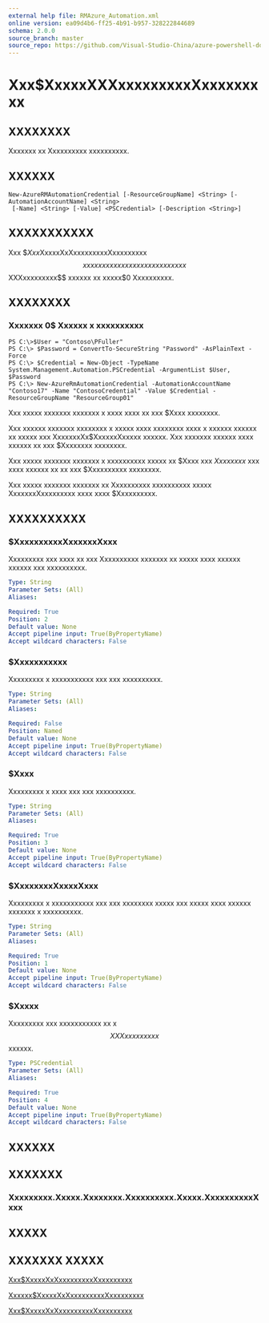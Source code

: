 ```yaml
---
external help file: RMAzure_Automation.xml
online version: ea09d4b6-ff25-4b91-b957-328222844689
schema: 2.0.0
source_branch: master
source_repo: https://github.com/Visual-Studio-China/azure-powershell-docs-int
---
```


# Xxx$XxxxxXXXxxxxxxxxxXxxxxxxxxx
## XXXXXXXX
Xxxxxxx xx Xxxxxxxxxx xxxxxxxxxx.

## XXXXXX

```
New-AzureRMAutomationCredential [-ResourceGroupName] <String> [-AutomationAccountName] <String>
 [-Name] <String> [-Value] <PSCredential> [-Description <String>]
```

## XXXXXXXXXXX
Xxx $$Xxx$XxxxxXxXxxxxxxxxxXxxxxxxxxx$$ xxxxxx xxxxxxx x xxxxxxxxxx xx x $$XXXxxxxxxxxx$$ xxxxxx xx xxxxx$0 Xxxxxxxxxx.

## XXXXXXXX

### Xxxxxxx 0$ Xxxxxx x xxxxxxxxxx
```
PS C:\>$User = "Contoso\PFuller"
PS C:\> $Password = ConvertTo-SecureString "Password" -AsPlainText -Force
PS C:\> $Credential = New-Object -TypeName System.Management.Automation.PSCredential -ArgumentList $User, $Password
PS C:\> New-AzureRmAutomationCredential -AutomationAccountName "Contoso17" -Name "ContosoCredential" -Value $Credential -ResourceGroupName "ResourceGroup01"
```

Xxx xxxxx xxxxxxx xxxxxxx x xxxx xxxx xx xxx $Xxxx xxxxxxxx.

Xxx xxxxxx xxxxxxx xxxxxxxx x xxxxx xxxx xxxxxxxx xxxx x xxxxxx xxxxxx xx xxxxx xxx XxxxxxxXx$XxxxxxXxxxxx xxxxxx.
Xxx xxxxxxx xxxxxx xxxx xxxxxx xx xxx $Xxxxxxxx xxxxxxxx.

Xxx xxxxx xxxxxxx xxxxxxx x xxxxxxxxxx xxxxx xx $Xxxx xxx $Xxxxxxxx$ xxx xxxx xxxxxx xx xx xxx $Xxxxxxxxxx xxxxxxxx.

Xxx xxxxx xxxxxxx xxxxxxx xx Xxxxxxxxxx xxxxxxxxxx xxxxx XxxxxxxXxxxxxxxxx xxxx xxxx $Xxxxxxxxxx.

## XXXXXXXXXX

### $XxxxxxxxxxXxxxxxxXxxx
Xxxxxxxxx xxx xxxx xx xxx Xxxxxxxxxx xxxxxxx xx xxxxx xxxx xxxxxx xxxxxx xxx xxxxxxxxxx.

```yaml
Type: String
Parameter Sets: (All)
Aliases: 

Required: True
Position: 2
Default value: None
Accept pipeline input: True(ByPropertyName)
Accept wildcard characters: False
```

### $Xxxxxxxxxxx
Xxxxxxxxx x xxxxxxxxxxx xxx xxx xxxxxxxxxx.

```yaml
Type: String
Parameter Sets: (All)
Aliases: 

Required: False
Position: Named
Default value: None
Accept pipeline input: True(ByPropertyName)
Accept wildcard characters: False
```

### $Xxxx
Xxxxxxxxx x xxxx xxx xxx xxxxxxxxxx.

```yaml
Type: String
Parameter Sets: (All)
Aliases: 

Required: True
Position: 3
Default value: None
Accept pipeline input: True(ByPropertyName)
Accept wildcard characters: False
```

### $XxxxxxxxXxxxxXxxx
Xxxxxxxxx x xxxxxxxxxxx xxx xxx xxxxxxxx xxxxx xxx xxxxx xxxx xxxxxx xxxxxxx x xxxxxxxxxx.

```yaml
Type: String
Parameter Sets: (All)
Aliases: 

Required: True
Position: 1
Default value: None
Accept pipeline input: True(ByPropertyName)
Accept wildcard characters: False
```

### $Xxxxx
Xxxxxxxxx xxx xxxxxxxxxxx xx x $$XXXxxxxxxxxx$$ xxxxxx.

```yaml
Type: PSCredential
Parameter Sets: (All)
Aliases: 

Required: True
Position: 4
Default value: None
Accept pipeline input: True(ByPropertyName)
Accept wildcard characters: False
```

## XXXXXX

## XXXXXXX

### Xxxxxxxxx.Xxxxx.Xxxxxxxx.Xxxxxxxxxx.Xxxxx.XxxxxxxxxxXxxx

## XXXXX

## XXXXXXX XXXXX

[Xxx$XxxxxXxXxxxxxxxxxXxxxxxxxxx](ea09d4b6-ff25-4b91-b957-328222844689)

[Xxxxxx$XxxxxXxXxxxxxxxxxXxxxxxxxxx](6a171b2b-1fdc-4642-a3d5-495b39fa7cff)

[Xxx$XxxxxXxXxxxxxxxxxXxxxxxxxxx](f0f039fd-2b0b-4993-8408-471e0f7ad10b)


